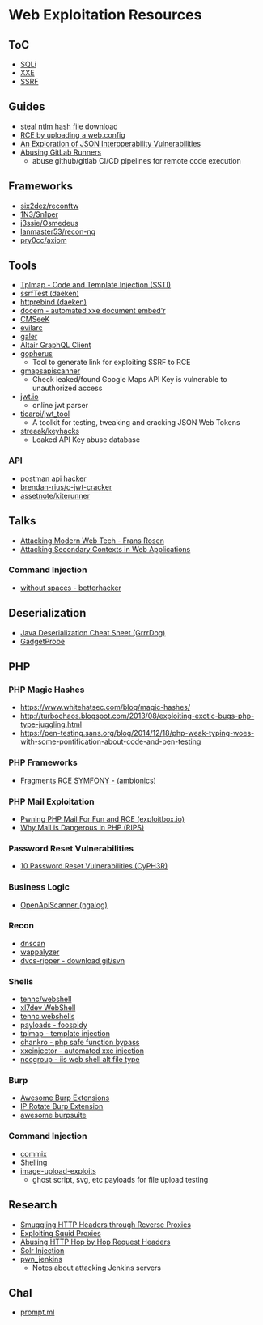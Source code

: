 # Web Exploitation Resources

## ToC
* [SQLi](resources-exploit-web-sqli.md)
* [XXE](resources-exploit-web-xxe.md)
* [SSRF](resouces-exploit-web-ssrf.md)

## Guides
* [steal ntlm hash file download](http://www.mannulinux.org/2018/12/how-to-steal-ntlmv2-hashes-using-file.html)
* [RCE by uploading a web.config](https://poc-server.com/blog/2018/05/22/rce-by-uploading-a-web-config/)
* [An Exploration of JSON Interoperability Vulnerabilities](https://labs.bishopfox.com/tech-blog/an-exploration-of-json-interoperability-vulnerabilities)
* [Abusing GitLab Runners](https://frichetten.com/blog/abusing-gitlab-runners/)
    - abuse github/gitlab CI/CD pipelines for remote code execution

## Frameworks
* [six2dez/reconftw](https://github.com/six2dez/reconftw)
* [1N3/Sn1per](https://github.com/1N3/Sn1per)
* [j3ssie/Osmedeus](https://github.com/j3ssie/Osmedeus)
* [lanmaster53/recon-ng](https://github.com/lanmaster53/recon-ng)
* [pry0cc/axiom](https://github.com/pry0cc/axiom)

## Tools
* [Tplmap - Code and Template Injection (SSTI)](https://github.com/epinna/tplmap)
* [ssrfTest (daeken)](https://github.com/daeken/SSRFTest)
* [httprebind (daeken)](https://github.com/daeken/httprebind)
* [docem - automated xxe document embed'r](https://github.com/whitel1st/docem)
* [CMSeeK](https://github.com/Tuhinshubhra/CMSeeK)
* [evilarc](https://github.com/ptoomey3/evilarc)
* [galer](https://github.com/dwisiswant0/galer)
* [Altair GraphQL Client](https://altair.sirmuel.design/)
* [gopherus](https://github.com/tarunkant/Gopherus)
    - Tool to generate link for exploiting SSRF to RCE
* [gmapsapiscanner](https://github.com/ozguralp/gmapsapiscanner)
    - Check leaked/found Google Maps API Key is vulnerable to unauthorized access
* [jwt.io](https://jwt.io/)
    - online jwt parser
* [ticarpi/jwt_tool](https://github.com/ticarpi/jwt_tool)
    * A toolkit for testing, tweaking and cracking JSON Web Tokens
* [streaak/keyhacks](https://github.com/streaak/keyhacks)
    * Leaked API Key abuse database

### API
* [postman api hacker](https://www.postman.com/)
* [brendan-rius/c-jwt-cracker](https://github.com/brendan-rius/c-jwt-cracker)
* [assetnote/kiterunner](https://github.com/assetnote/kiterunner)

## Talks
* [Attacking Modern Web Tech - Frans Rosen](https://www.slideshare.net/fransrosen/attacking-modern-web-technologies?from_action=save)
* [Attacking Secondary Contexts in Web Applications](https://docs.google.com/presentation/d/1N9Ygrpg0Z-1GFDhLMiG3jJV6B_yGqBk8tuRWO1ZicV8)

### Command Injection
* [without spaces - betterhacker](https://www.betterhacker.com/2016/10/command-injection-without-spaces.html)

## Deserialization
* [Java Deserialization Cheat Sheet (GrrrDog)](https://github.com/GrrrDog/Java-Deserialization-Cheat-Sheet)
* [GadgetProbe](https://github.com/BishopFox/GadgetProbe)

## PHP

### PHP Magic Hashes
* https://www.whitehatsec.com/blog/magic-hashes/
* http://turbochaos.blogspot.com/2013/08/exploiting-exotic-bugs-php-type-juggling.html
* https://pen-testing.sans.org/blog/2014/12/18/php-weak-typing-woes-with-some-pontification-about-code-and-pen-testing

### PHP Frameworks
* [Fragments RCE SYMFONY - (ambionics)](https://www.ambionics.io/blog/symfony-secret-fragment)

### PHP Mail Exploitation
* [Pwning PHP Mail For Fun and RCE (exploitbox.io)](https://exploitbox.io/paper/Pwning-PHP-Mail-Function-For-Fun-And-RCE.html)
* [Why Mail is Dangerous in PHP (RIPS)](https://blog.ripstech.com/2017/why-mail-is-dangerous-in-php/)

### Password Reset Vulnerabilities
* [10 Password Reset Vulnerabilities (CyPH3R)](https://www.anugrahsr.me/posts/10-Password-reset-flaws/)

### Business Logic
* [OpenApiScanner (ngalog)](https://gitlab.com/ngalog-gitlab/openapi_security_scanner/)

### Recon
* [dnscan](https://github.com/rbsec/dnscan)
* [wappalyzer](https://www.wappalyzer.com/)
* [dvcs-ripper - download git/svn](https://github.com/kost/dvcs-ripper)

### Shells
* [tennc/webshell](https://github.com/tennc/webshell)
* [xl7dev WebShell](https://github.com/xl7dev/WebShell)
* [tennc webshells](https://github.com/tennc/webshell)
* [payloads - foospidy](https://github.com/foospidy/payloads/)
* [tplmap - template injection](https://github.com/epinna/tplmap)
* [chankro - php safe function bypass](https://github.com/TarlogicSecurity/Chankro)
* [xxeinjector - automated xxe injection](https://github.com/enjoiz/XXEinjector)
* [nccgroup - iis web shell alt file type](https://www.nccgroup.trust/uk/about-us/newsroom-and-events/blogs/2019/august/getting-shell-with-xamlx-files/)

### Burp
* [Awesome Burp Extensions](https://github.com/snoopysecurity/awesome-burp-extensions)
* [IP Rotate Burp Extension](https://github.com/RhinoSecurityLabs/IPRotate_Burp_Extension)
* [awesome burpsuite](https://github.com/alphaSeclab/awesome-burp-suite)

### Command Injection
* [commix](https://github.com/commixproject/commix/)
* [Shelling](https://github.com/ewilded/shelling)
* [image-upload-exploits](https://github.com/barrracud4/image-upload-exploits)
    - ghost script, svg, etc payloads for file upload testing

## Research
* [Smuggling HTTP Headers through Reverse Proxies](http://github.security.telekom.com/2020/05/smuggling-http-headers-through-reverse-proxies.html)
* [Exploiting Squid Proxies](https://gitlab.com/jeriko.one/security/-/tree/master/squid)
* [Abusing HTTP Hop by Hop Request Headers](https://nathandavison.com/blog/abusing-http-hop-by-hop-request-headers)
* [Solr Injection](https://github.com/veracode-research/solr-injection)
* [pwn_jenkins](https://github.com/gquere/pwn_jenkins)
    - Notes about attacking Jenkins servers

## Chal
* [prompt.ml](https://prompt.ml)